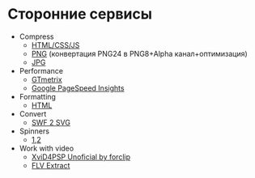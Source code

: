 # Сторонние сервисы

- Compress
  * [HTML/CSS/JS](http://refresh-sf.com/)
  * [PNG](http://compresspng.com/) (конвертация PNG24 в PNG8+Alpha канал+оптимизация)
  * [JPG](http://compressjpeg.com/)
- Performance
  * [GTmetrix](http://gtmetrix.com/)
  * [Google PageSpeed Insights](https://developers.google.com/speed/pagespeed/insights/)
- Formatting
  * [HTML](http://www.freeformatter.com/html-formatter.html)
- Convert
  * [SWF 2 SVG](http://riaxe.com/online-swf-to-svg-converter/)
- Spinners
  * [1](http://tobiasahlin.com/spinkit/),[2](http://projects.lukehaas.me/css-loaders/)
- Work with video
  * [XviD4PSP Unoficial by forclip](https://code.google.com/p/xvid4psp/)
  * [FLV Extract](http://www.moitah.net/)